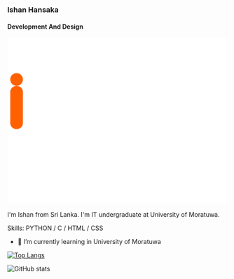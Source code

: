 ### Ishan Hansaka
#### Development And Design
![Development And Design](https://github.com/IshanHansaka/Ishanhansaka.github.io/blob/main/images/logo.png?raw=true)

I'm Ishan from Sri Lanka. I'm IT undergraduate at University of Moratuwa.

Skills: PYTHON / C / HTML / CSS

- 🌱 I’m currently learning in University of Moratuwa 

[![Top Langs](https://github-readme-stats.vercel.app/api/top-langs/?username=IshanHansaka)](https://github.com/anuraghazra/github-readme-stats)

![GitHub stats](https://github-readme-stats.vercel.app/api?username=IshanHansaka&show_icons=true&count_private=true)  
